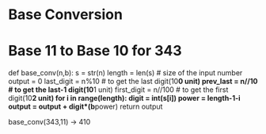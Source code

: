 
# Base Conversion 
# Base 11 to Base 10 for 343

def base_conv(n,b):
    s = str(n)
    length = len(s) # size of the input number
    output = 0
    last_digit = n%10 # to get the last digit(10**0 unit)
    prev_last = n//10 # to get the last-1 digit(10**1 unit)
    first_digit = n//100 # to get the first digit(10**2 unit)
    for i in range(length):
        digit = int(s[i])
        power = length-1-i
        output = output + digit*(b**power)
    return output

base_conv(343,11) -> 410

